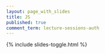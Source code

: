 ```yaml
---
layout: page_with_slides
title: JS
published: true
comment_term: lecture-sessions-auth
---
```


{% include slides-toggle.html %}
